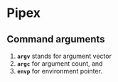 # Pipex


## Command arguments
1. **```argv```** stands for argument vector
2. **```argc```** for argument count, and
3. **```envp```** for environment pointer.
